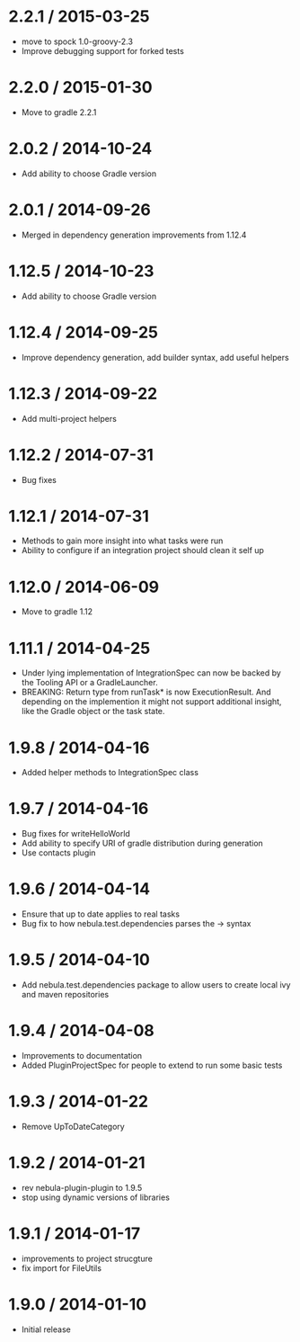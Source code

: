 2.2.1 / 2015-03-25
==================

* move to spock 1.0-groovy-2.3
* Improve debugging support for forked tests

2.2.0 / 2015-01-30
===================

* Move to gradle 2.2.1

2.0.2 / 2014-10-24
===================

* Add ability to choose Gradle version

2.0.1 / 2014-09-26
==================

* Merged in dependency generation improvements from 1.12.4

1.12.5 / 2014-10-23
===================

* Add ability to choose Gradle version

1.12.4 / 2014-09-25
===================

* Improve dependency generation, add builder syntax, add useful helpers

1.12.3 / 2014-09-22
===================

* Add multi-project helpers

1.12.2 / 2014-07-31
===================

* Bug fixes

1.12.1 / 2014-07-31
===================

* Methods to gain more insight into what tasks were run
* Ability to configure if an integration project should clean it self up

1.12.0 / 2014-06-09
===================

* Move to gradle 1.12

1.11.1 / 2014-04-25
===================
* Under lying implementation of IntegrationSpec can now be backed by the Tooling API or a GradleLauncher.
* BREAKING: Return type from runTask* is now ExecutionResult. And depending on the implemention it might not support 
  additional insight, like the Gradle object or the task state.
  
1.9.8 / 2014-04-16
==================
* Added helper methods to IntegrationSpec class

1.9.7 / 2014-04-16
==================
* Bug fixes for writeHelloWorld
* Add ability to specify URI of gradle distribution during generation
* Use contacts plugin

1.9.6 / 2014-04-14
==================
* Ensure that up to date applies to real tasks
* Bug fix to how nebula.test.dependencies parses the -> syntax

1.9.5 / 2014-04-10
==================
* Add nebula.test.dependencies package to allow users to create local ivy and maven repositories

1.9.4 / 2014-04-08
==================
* Improvements to documentation
* Added PluginProjectSpec for people to extend to run some basic tests

1.9.3 / 2014-01-22
==================
* Remove UpToDateCategory

1.9.2 / 2014-01-21
==================
* rev nebula-plugin-plugin to 1.9.5
* stop using dynamic versions of libraries

1.9.1 / 2014-01-17
==================
* improvements to project strucgture
* fix import for FileUtils

1.9.0 / 2014-01-10
==================
* Initial release
